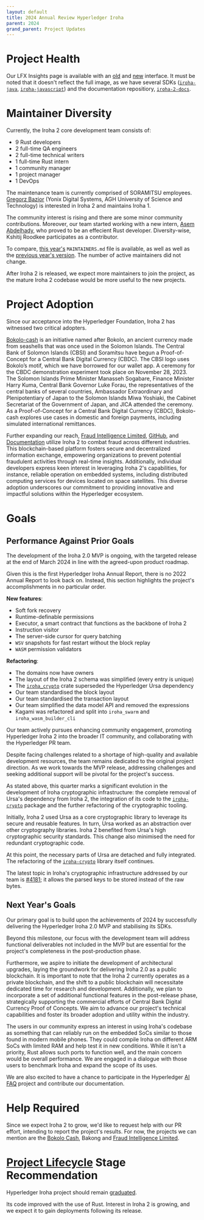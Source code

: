 ```yaml
---
layout: default
title: 2024 Annual Review Hyperledger Iroha
parent: 2024
grand_parent: Project Updates
---
```


# Project Health

Our LFX Insights page is available with an [old](https://insights-v2.lfx.linuxfoundation.org/iroha/trends?selectedDateFilterType=DATERANGE&selectedDateRangeKey=1Y) and [new](https://insights.lfx.linuxfoundation.org/foundation/hyp/overview?project=iroha&bestPractice=false&repository=all&dateFilters=Last%2012%20Months&dateRange=2023-02-02%20to%202024-02-01&compare=PP&granularity=month&hideBots=true) interface. It must be noted that it doesn't reflect the full image, as we have several SDKs ([`iroha-java`](https://github.com/hyperledger/iroha-java), [`iroha-javascript`](https://github.com/hyperledger/iroha-java)) and the documentation repositiory, [`iroha-2-docs`](https://github.com/hyperledger/iroha-2-docs).

# Maintainer Diversity

Currently, the Iroha 2 core development team consists of:

* 9 Rust developers
* 2 full-time QA engineers
* 2 full-time technical writers
* 1 full-time Rust intern
* 1 community manager
* 1 project manager
* 1 DevOps

The maintenance team is currently comprised of SORAMITSU employees. [Gregorz Bazior](https://github.com/baziorek) (Yonix Digital Systems, AGH University of Science and Technology) is interested in Iroha 2 and maintains Iroha 1. 

The community interest is rising and there are some minor community contributions. Moreover, our team started working with a new intern, [Asem Abdelhady](https://github.com/Asem-Abdelhady), who proved to be an effecient Rust developer. Diversity-wise, Kshitij Roodkee participates as a contributor.

To compare, [this year's](https://github.com/hyperledger/iroha/blob/main/MAINTAINERS.md) `MAINTAINERS.md` file is available, as well as well as the [previous year's version](https://github.com/hyperledger/iroha/commit/522b27bbd73e9b7306e9d6e1b7d0d0eff122b5e0?short_path=39da3bd#diff-39da3bd6270d44ea37b6ed50bd42eeb9d93ac5e1639645871a69cbe08cbe29de). The number of active maintainers did not change.

After Iroha 2 is released, we expect more maintainers to join the project, as the mature Iroha 2 codebase would be more useful to the new projects.

# Project Adoption

Since our acceptance into the Hyperledger Foundation, Iroha 2 has witnessed two critical adopters.

[Bokolo-cash](https://soramitsu.co.jp/bokolo-cash) is an initiative named after Bokolo, an ancient currency made from seashells that was once used in the Solomon Islands. The Central Bank of Solomon Islands (CBSI) and Soramitsu have begun a Proof-of-Concept for a Central Bank Digital Currency (CBDC). The CBSI logo uses Bokolo’s motif, which we have borrowed for our wallet app. A ceremony for the CBDC demonstration experiment took place on November 28, 2023. The Solomon Islands Prime Minister Manasseh Sogabare, Finance Minister Harry Kuma, Central Bank Governor Luke Forau, the representatives of the central banks of several countries, Ambassador Extraordinary and Plenipotentiary of Japan to the Solomon Islands Miwa Yoshiaki, the Cabinet Secretariat of the Government of Japan, and JICA attended the ceremony. As a Proof-of-Concept for a Central Bank Digital Currency (CBDC), Bokolo-cash explores use cases in domestic and foreign payments, including simulated international remittances.

Further expanding our reach, [Fraud Intelligence Limited](https://soramitsu.co.jp/fil-2023-in-review), [GitHub](https://github.com/fraud-intelligence-limited), and [Documentation](https://fraud-intelligence-limited.github.io/) utilize Iroha 2 to combat fraud across different industries. This blockchain-based platform fosters secure and decentralized information exchange, empowering organizations to prevent potential fraudulent activities through real-time insights. Additionally, individual developers express keen interest in leveraging Iroha 2's capabilities, for instance, reliable operation on embedded systems, including distributed computing services for devices located on space satellites. This diverse adoption underscores our commitment to providing innovative and impactful solutions within the Hyperledger ecosystem.

# Goals

## Performance Against Prior Goals

The development of the Iroha 2.0 MVP is ongoing, with the targeted release at the end of March 2024 in line with the agreed-upon product roadmap.

Given this is the first Hyperledger Iroha Annual Report, there is no 2022 Annual Report to look back on. Instead, this section highlights the project's accomplishments in no particular order.

**New features**:

* Soft fork recovery
* Runtime-definable permissions
* Executor, a smart contract that functions as the backbone of Iroha 2
* Instruction visitor
* The server-side cursor for query batching
* `WSV` snapshots for fast restart without the block replay
* `WASM` permission validators

**Refactoring**:

* The domains now have owners
* The layout of the Iroha 2 schema was simplified (every entry is unique)
* The [`iroha_crypto`](https://github.com/hyperledger/iroha/tree/iroha2-dev/crypto) crate superseded the Hyperledger Ursa dependency
* Our team standardised the block layout
* Our team standardised the transaction layout
* Our team simplified the data model API and removed the expressions
* Kagami was refactored and split into `iroha_swarm` and `iroha_wasm_builder_cli`

Our team actively pursues enhancing community engagement, promoting Hyperledger Iroha 2 into the broader IT community, and collaborating with the Hyperledger PR team.

Despite facing challenges related to a shortage of high-quality and available development resources, the team remains dedicated to the original project direction. As we work towards the MVP release, addressing challenges and seeking additional support will be pivotal for the project's success.

As stated above, this quarter marks a significant evolution in the development of Iroha cryptographic infrastructure: the complete removal of Ursa's dependency from Iroha 2, the integration of its code to the [`iroha-crypto`](https://github.com/hyperledger/iroha/tree/iroha2-dev/crypto) package and the further refactoring of the cryptographic tooling.

Initially, Iroha 2 used Ursa as a core cryptographic library to leverage its secure and reusable features. In turn, Ursa worked as an abstraction over other cryptography libraries. Iroha 2 benefited from Ursa's high cryptographic security standards. This change also minimised the need for redundant cryptographic code.

At this point, the necessary parts of Ursa are detached and fully integrated. The refactoring of the [`iroha-crypto`](https://github.com/hyperledger/iroha/tree/iroha2-dev/crypto) library itself continues.

The latest topic in Iroha's cryptographic infrastructure   addressed by our team is [#4181](https://github.com/hyperledger/iroha/pull/4181); it allows the parsed keys to be stored instead of the raw bytes.

## Next Year's Goals

Our primary goal is to build upon the achievements of 2024 by successfully delivering the Hyperledger Iroha 2.0 MVP and stabilising its SDKs.

Beyond this milestone, our focus with the development team will address functional deliverables not included in the MVP but are essential for the project's completeness in the post-production phase. 

Furthermore, we aspire to initiate the development of architectural upgrades, laying the groundwork for delivering Iroha 2.0 as a public blockchain. It is important to note that the Iroha 2 currently operates as a private blockchain, and the shift to a public blockchain will necessitate dedicated time for research and development. Additionally, we plan to incorporate a set of additional functional features in the post-release phase, strategically supporting the commercial efforts of Central Bank Digital Currency Proof of Concepts. We aim to advance our project's technical capabilities and foster its broader adoption and utility within the industry.

The users in our community express an interest in using Iroha's codebase as something that can reliably run on the embedded SoCs similar to those found in modern mobile phones. They could compile Iroha on different ARM SoCs with limited RAM and help test it in new conditions. While it isn't a priority, Rust allows such ports to function well, and the main concern would be overall performance. We are engaged in a dialogue with those users to benchmark Iroha and expand the scope of its uses.

We are also excited to have a chance to participate in the Hyperledger [AI FAQ](https://github.com/hyperledger-labs/aifaq) project and contribute our documentation.

# Help Required

Since we expect Iroha 2 to grow, we'd like to request help with our PR effort, intending to report the project's results. For now, the projects we can mention are the [Bokolo Cash](https://soramitsu.co.jp/bokolo-cash), Bakong and [Fraud Intelligence Limited](https://soramitsu.co.jp/fil-2023-in-review).

# [Project Lifecycle](https://toc.hyperledger.org/governing-documents/project-lifecycle.html) Stage Recommendation

Hyperledger Iroha project should remain [graduated](https://toc.hyperledger.org/governing-documents/project-lifecycle.html#graduated).

Its code improved with the use of Rust. Interest in Iroha 2 is growing, and we expect it to gain deployments following its release.
